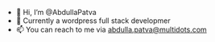 - 👋 Hi, I’m @AbdullaPatva
- 🌱 Currently a wordpress full stack developmer
- 📫 You can reach to me via abdulla.patva@multidots.com

<!---
AbdullaPatva/AbdullaPatva is a ✨ special ✨ repository because its `README.md` (this file) appears on your GitHub profile.
You can click the Preview link to take a look at your changes.
--->
